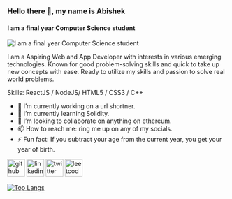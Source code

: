 ### Hello there 👋, my name is Abishek
#### I am a final year Computer Science student
![I am a final year Computer Science student](https://serving.photos.photobox.com/25034431bb413b40549af0394c118aebb5faf40b7a4c8f175128d789515c7d5ffe08a92e.jpg)

I am a Aspiring Web and App Developer with interests in
various emerging technologies. Known for good
problem-solving skills and quick to take up new
concepts with ease. Ready to utilize my skills and
passion to solve real world problems.

Skills: ReactJS / NodeJS/ HTML5 / CSS3 / C++

- 🔭 I’m currently working on a url shortner. 
- 🌱 I’m currently learning Solidity. 
- 👯 I’m looking to collaborate on anything on ethereum. 
- 📫 How to reach me: ring me up on any of my socials. 
- ⚡ Fun fact: If you subtract your age from the current year, you get your year of birth.  


[<img src='https://cdn.jsdelivr.net/npm/simple-icons@3.0.1/icons/github.svg' alt='github' height='40'>](https://github.com/kimi0zx)  [<img src='https://cdn.jsdelivr.net/npm/simple-icons@3.0.1/icons/linkedin.svg' alt='linkedin' height='40'>](https://www.linkedin.com/in/abishek-c101/)  [<img src='https://cdn.jsdelivr.net/npm/simple-icons@3.0.1/icons/twitter.svg' alt='twitter' height='40'>](https://twitter.com/@AbishekC101)  [<img src='https://cdn.jsdelivr.net/npm/simple-icons@3.0.1/icons/leetcode.svg' alt='leetcode' height='40'>](https://leetcode.com/kimi0zx/)  

[![Top Langs](https://github-readme-stats.vercel.app/api/top-langs/?username=kimi0zx)](https://github.com/anuraghazra/github-readme-stats)

